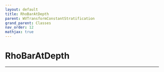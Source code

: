 ```yaml
---
layout: default
title: RhoBarAtDepth
parent: WVTransformConstantStratification
grand_parent: Classes
nav_order: 12
mathjax: true
---
```


#  RhoBarAtDepth




---


